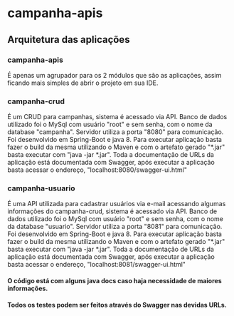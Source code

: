 # campanha-apis
## Arquitetura das aplicações
### campanha-apis

É apenas um agrupador para os 2 módulos que são as aplicações, assim ficando mais simples de abrir o projeto em sua IDE.
### campanha-crud

É um CRUD para campanhas, sistema é acessado via API.
Banco de dados utilizado foi o MySql com usuário "root" e sem senha, com o nome da database "campanha".
Servidor utiliza a porta "8080" para comunicação.
Foi desenvolvido em Spring-Boot e java 8. Para executar aplicação basta fazer o build da mesma utilizando o Maven e com o artefato gerado "*.jar" basta executar com "java -jar *.jar".
Toda a documentação de URLs da aplicação está documentada com Swagger, após executar a aplicação basta acessar o endereço, "localhost:8080/swagger-ui.html"

### campanha-usuario

É uma API utilizada para cadastrar usuários via e-mail acessando algumas informações do campanha-crud, sistema é acessado via API.
Banco de dados utilizado foi o MySql com usuário "root" e sem senha, com o nome da database "usuario".
Servidor utiliza a porta "8081" para comunicação.
Foi desenvolvido em Spring-Boot e java 8. Para executar aplicação basta fazer o build da mesma utilizando o Maven e com o artefato gerado "*.jar" basta executar com "java -jar *.jar".
Toda a documentação de URLs da aplicação está documentada com Swagger, após executar a aplicação basta acessar o endereço, "localhost:8081/swagger-ui.html"

#### O código está com alguns java docs caso haja necessidade de maiores informações.
#### Todos os testes podem ser feitos através do Swagger nas devidas URLs.